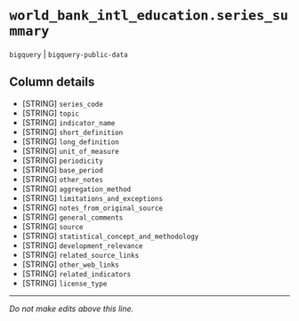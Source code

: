 # `world_bank_intl_education.series_summary`
`bigquery` | `bigquery-public-data`

## Column details
* [STRING]    `series_code`
* [STRING]    `topic`
* [STRING]    `indicator_name`
* [STRING]    `short_definition`
* [STRING]    `long_definition`
* [STRING]    `unit_of_measure`
* [STRING]    `periodicity`
* [STRING]    `base_period`
* [STRING]    `other_notes`
* [STRING]    `aggregation_method`
* [STRING]    `limitations_and_exceptions`
* [STRING]    `notes_from_original_source`
* [STRING]    `general_comments`
* [STRING]    `source`
* [STRING]    `statistical_concept_and_methodology`
* [STRING]    `development_relevance`
* [STRING]    `related_source_links`
* [STRING]    `other_web_links`
* [STRING]    `related_indicators`
* [STRING]    `license_type`

-------------------------------------------------------------------------------
*Do not make edits above this line.*
